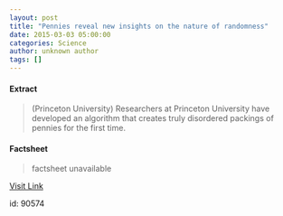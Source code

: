 ```yaml
---
layout: post
title: "Pennies reveal new insights on the nature of randomness"
date: 2015-03-03 05:00:00
categories: Science
author: unknown author
tags: []
---
```



#### Extract
>(Princeton  University) Researchers at Princeton University have developed an algorithm that creates truly disordered packings of pennies for the first time.

#### Factsheet
>factsheet unavailable

[Visit Link](http://www.eurekalert.org/pub_releases/2015-03/pu-prn030315.php)

id:   90574
